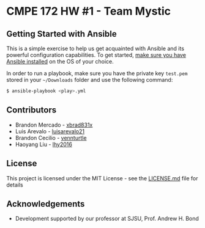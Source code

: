 # CMPE 172 HW #1 - Team Mystic
## Getting Started with Ansible
This is a simple exercise to help us get acquainted with Ansible and its powerful configuration capabilities. To get started, [make sure you have Ansible installed](http://docs.ansible.com/ansible/latest/intro_installation.html) on the OS of your choice.

In order to run a playbook, make sure you have the private key `test.pem` stored in your `~/Downloads` folder and use the following command:

~~~bash
$ ansible-playbook <play>.yml
~~~

## Contributors
* Brandon Mercado - [xbrad831x](https://github.com/xbrad831x)
* Luis Arevalo - [luisarevalo21](https://github.com/luisarevalo21)
* Brandon Cecilio - [vennturtle](https://github.com/vennturtle)
* Haoyang Liu - [lhy2016](https://github.com/lhy2016)

## License

This project is licensed under the MIT License - see the [LICENSE.md](/LICENSE.md) file for details

## Acknowledgements
* Development supported by our professor at SJSU, Prof. Andrew H. Bond
